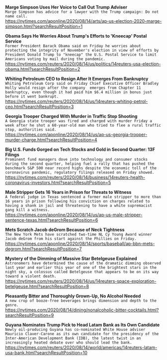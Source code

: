 **Marge Simpson Uses Her Voice to Call Out Trump Adviser**\
`Marge Simpson has advice for a lawyer with the Trump campaign: Do not name call.`\
https://nytimes.com/aponline/2020/08/14/arts/ap-us-election-2020-marge-simpson.html?searchResultPosition=1

**Obama Says He Worries About Trump's Efforts to 'Kneecap' Postal Service**\
`Former President Barack Obama said on Friday he worries about protecting the integrity of November's election in view of efforts by President Donald Trump to "kneecap" the U.S. Postal Service to limit Americans voting by mail during the pandemic.`\
https://nytimes.com/reuters/2020/08/14/us/politics/14reuters-usa-election-obama.html?searchResultPosition=2

**Whiting Petroleum CEO to Resign After It Emerges From Bankruptcy**\
`Whiting Petroleum Corp said on Friday Chief Executive Officer Bradley Holly would resign after the company  emerges from Chapter 11 bankruptcy, even though it had paid him $6.4 million in bonus just before it went bankrupt.`\
https://nytimes.com/reuters/2020/08/14/us/14reuters-whiting-petrol-ceo.html?searchResultPosition=3

**Georgia Trooper Charged With Murder in Traffic Stop Shooting**\
`A Georgia state trooper was fired and charged with murder Friday a week after he shot a 60-year-old man who tried to flee a rural traffic stop, authorities said.`\
https://nytimes.com/aponline/2020/08/14/us/ap-us-georgia-trooper-murder-charge.html?searchResultPosition=4

**Big U.S. Funds Gorged on Tech Stocks and Gold in Second Quarter: 13F Filings**\
`Prominent fund managers dove into technology and consumer stocks during the second quarter, helping fuel a rally that has pushed the benchmark S&P 500 near record highs despite the economic toll of the coronavirus pandemic, regulatory filings released on Friday showed. `\
https://nytimes.com/reuters/2020/08/14/business/14reuters-health-coronavirus-investors.html?searchResultPosition=5

**Male Stripper Gets 16 Years in Prison for Threats to Witness**\
`A federal judge in Texas sentenced a former male stripper to more than 16 years in prison following his conviction on charges related to having a shank in jail and threatening to have a white supremacist gang kill a witness.`\
https://nytimes.com/aponline/2020/08/14/us/ap-us-male-stripper-sentence-texas.html?searchResultPosition=6

**Mets Scratch Jacob deGrom Because of Neck Tightness**\
`The New York Mets have scratched two-time NL Cy Young Award winner Jacob deGrom from his start against the Phillies on Friday.`\
https://nytimes.com/aponline/2020/08/14/sports/baseball/ap-bbn-mets-degrom.html?searchResultPosition=7

**Mystery of the Dimming of Massive Star Betelgeuse Explained**\
`Astronomers have determined the cause of the dramatic dimming observed last year and earlier this year of one of the brightest stars in the night sky, a colossus called Betelgeuse that appears to be on its way toward a violent death.`\
https://nytimes.com/reuters/2020/08/14/us/14reuters-space-exploration-betelgeuse.html?searchResultPosition=8

**Pleasantly Bitter and Thoroughly Grown-Up, No Alcohol Needed**\
`A new crop of booze-free beverages brings dimension and depth to the genre.`\
https://nytimes.com/2020/08/14/dining/nonalcoholic-bitter-cocktails.html?searchResultPosition=9

**Guyana Nominates Trump Pick to Head Latam Bank as Its Own Candidate**\
`Newly oil-producing Guyana has co-nominated White House adviser Mauricio Claver-Carone as its own candidate for the presidency of the Inter-American Development Bank (IDB), the latest twist in an increasingly heated debate over who should lead the bank.`\
https://nytimes.com/reuters/2020/08/14/world/americas/14reuters-latam-usa-bank.html?searchResultPosition=10

